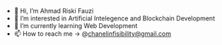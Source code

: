 - 👋 Hi, I’m Ahmad Riski Fauzi 
- 👀 I’m interested in Artificial Intelegence and Blockchain Development 
- 🌱 I’m currently learning Web Development 
- 📫 How to reach me ->  @chanelinfisibility@gmail.com

<!---
AhmRsfz/AhmRsfz is a ✨ special ✨ repository because its `README.md` (this file) appears on your GitHub profile.
You can click the Preview link to take a look at your changes.
--->
